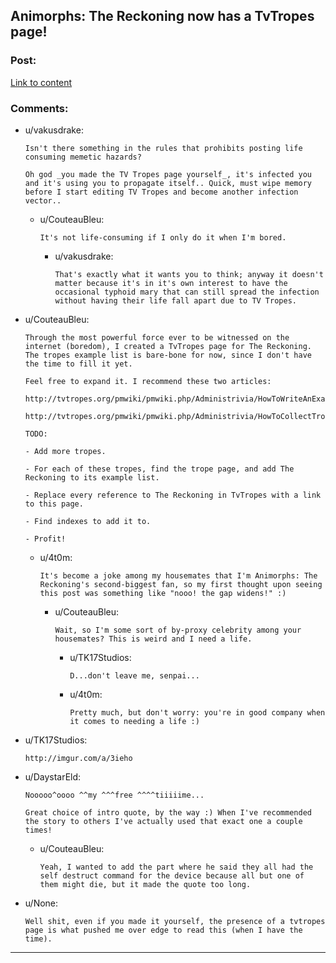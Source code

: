 ## Animorphs: The Reckoning now has a TvTropes page!

### Post:

[Link to content](http://tvtropes.org/pmwiki/pmwiki.php/FanFic/AnimorphsTheReckoning)

### Comments:

- u/vakusdrake:
  ```
  Isn't there something in the rules that prohibits posting life consuming memetic hazards?       

  Oh god _you made the TV Tropes page yourself_, it's infected you and it's using you to propagate itself.. Quick, must wipe memory before I start editing TV Tropes and become another infection vector..
  ```

  - u/CouteauBleu:
    ```
    It's not life-consuming if I only do it when I'm bored.
    ```

    - u/vakusdrake:
      ```
      That's exactly what it wants you to think; anyway it doesn't matter because it's in it's own interest to have the occasional typhoid mary that can still spread the infection without having their life fall apart due to TV Tropes.
      ```

- u/CouteauBleu:
  ```
  Through the most powerful force ever to be witnessed on the internet (boredom), I created a TvTropes page for The Reckoning. The tropes example list is bare-bone for now, since I don't have the time to fill it yet.

  Feel free to expand it. I recommend these two articles:

  http://tvtropes.org/pmwiki/pmwiki.php/Administrivia/HowToWriteAnExample

  http://tvtropes.org/pmwiki/pmwiki.php/Administrivia/HowToCollectTropes

  TODO:

  - Add more tropes.

  - For each of these tropes, find the trope page, and add The Reckoning to its example list.

  - Replace every reference to The Reckoning in TvTropes with a link to this page.

  - Find indexes to add it to.

  - Profit!
  ```

  - u/4t0m:
    ```
    It's become a joke among my housemates that I'm Animorphs: The Reckoning's second-biggest fan, so my first thought upon seeing this post was something like "nooo! the gap widens!" :)
    ```

    - u/CouteauBleu:
      ```
      Wait, so I'm some sort of by-proxy celebrity among your housemates? This is weird and I need a life.
      ```

      - u/TK17Studios:
        ```
        D...don't leave me, senpai...
        ```

      - u/4t0m:
        ```
        Pretty much, but don't worry: you're in good company when it comes to needing a life :)
        ```

- u/TK17Studios:
  ```
  http://imgur.com/a/3ieho
  ```

- u/DaystarEld:
  ```
  Nooooo^oooo ^^my ^^^free ^^^^tiiiiime...

  Great choice of intro quote, by the way :) When I've recommended the story to others I've actually used that exact one a couple times!
  ```

  - u/CouteauBleu:
    ```
    Yeah, I wanted to add the part where he said they all had the self destruct command for the device because all but one of them might die, but it made the quote too long.
    ```

- u/None:
  ```
  Well shit, even if you made it yourself, the presence of a tvtropes page is what pushed me over edge to read this (when I have the time).
  ```

---

